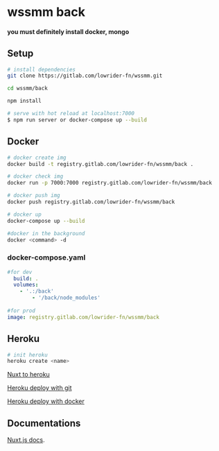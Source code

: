 # wssmm back

#### you must definitely install docker, mongo

## Setup

```bash
# install dependencies
git clone https://gitlab.com/lowrider-fn/wssmm.git

cd wssmm/back

npm install

# serve with hot reload at localhost:7000
$ npm run server or docker-compose up --build

```

## Docker

```bash
# docker create img
docker build -t registry.gitlab.com/lowrider-fn/wssmm/back .

# docker check img
docker run -p 7000:7000 registry.gitlab.com/lowrider-fn/wssmm/back

# docker push img
docker push registry.gitlab.com/lowrider-fn/wssmm/back

# docker up
docker-compose up --build

#docker in the background
docker <command> -d
```

### docker-compose.yaml
```yaml
#for dev
  build: .
  volumes:
    - '.:/back'
		- '/back/node_modules'
	  
#for prod
image: registry.gitlab.com/lowrider-fn/wssmm/back
```

## Heroku

```bash
# init heroku 
heroku create <name>
```
[Nuxt to heroku](https://ru.nuxtjs.org/faq/heroku-deployment/)

[Heroku deploy with git](https://devcenter.heroku.com/categories/deploying-with-git)

[Heroku deploy with docker](https://devcenter.heroku.com/articles/container-registry-and-runtime)

## Documentations
[Nuxt.js docs](https://nuxtjs.org).

